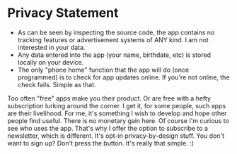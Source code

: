 # Privacy Statement

- As can be seen by inspecting the source code, the app contains no tracking features or advertisement systems of ANY kind. I am not interested in your data.
- Any data entered into the app (your name, birthdate, etc) is stored locally on your device.
- The only "phone home" function that the app will do (once programmed) is to check for app updates online. If you're not online, the check fails. Simple as that.

Too often "free" apps make you their product. Or are free with a hefty subscription lurking around the corner. I get it, for some people, such apps are their livelihood. For me, it's something I wish to develop and hope other people find useful. There is no monetary gain here. Of course I'm curious to see who uses the app. That's why I offer the option to subscribe to a newsletter, which is different. It's opt-in privacy-by-design stuff. You don't want to sign up? Don't press the button. It's really that simple. :)